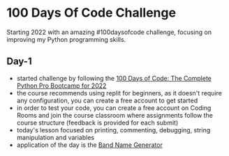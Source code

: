# 100 Days Of Code Challenge
Starting 2022 with an amazing #100daysofcode challenge, focusing on improving my Python programming skills.

## Day-1
* started challenge by following the <a href="https://www.udemy.com/course/100-days-of-code">100 Days of Code: The Complete Python Pro Bootcamp for 2022</a>
* the course recommends using replit for beginners, as it doesn't require any configuration, you can create a free account to get started
* in order to test your code, you can create a free account on Coding Rooms and join the course classroom where assignments follow the course structure (feedback is provided for each submit)  
* today's lesson focused on printing, commenting, debugging, string manipulation and variables
* application of the day is the <a href="https://github.com/DomnicaDS/100daysofcode/blob/main/Day-1/Day-1-Band-Name-Generator.py">Band Name Generator</a>
